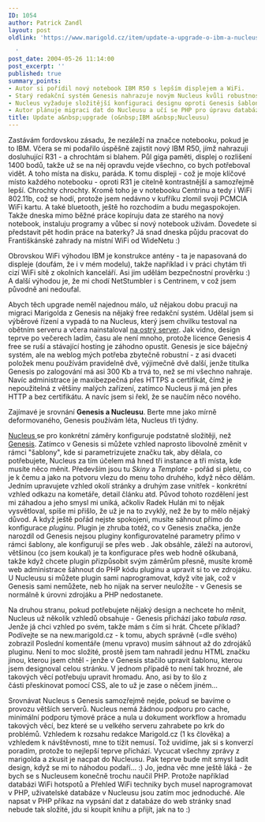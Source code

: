 ```yaml
---
ID: 1054
author: Patrick Zandl
layout: post
oldlink: 'https://www.marigold.cz/item/update-a-upgrade-o-ibm-a-nucleusu

  '
post_date: 2004-05-26 11:14:00
post_excerpt: ''
published: true
summary_points:
- Autor si pořídil nový notebook IBM R50 s lepším displejem a WiFi.
- Starý redakční systém Genesis nahrazuje novým Nucleus kvůli robustnosti a administraci.
- Nucleus vyžaduje složitější konfiguraci designu oproti Genesis šablonám.
- Autor plánuje migraci dat do Nucleusu a učí se PHP pro úpravu databází.
title: Update a&nbsp;upgrade (o&nbsp;IBM a&nbsp;Nucleusu)
---
```


<p>
Zastávám fordovskou zásadu, že nezáleží na značce notebooku, pokud je to IBM. Včera se mi podařilo úspěšně zajistit nový IBM R50, jímž nahrazuji dosluhující R31 - a chrochtám si blahem. Půl giga paměti, displej o rozlišení 1400 bodů, takže už se na něj opravdu vejde všechno, co bych potřeboval vidět. A toho místa na disku, paráda. K tomu displeji - což je moje klíčové místo každého notebooku - oproti R31 je citelně kontrastnější a samozřejmě lepší. Chrochty chrochty. Kromě toho je v notebooku Centrinu a tedy i WiFi 802.11b, což se hodí, protože jsem nedávno v kufříku zlomil svoji PCMCIA WiFi kartu. A také bluetooth, ještě ho rozchodím a budu megaspokojen. Takže dneska mimo běžné práce kopíruju data ze starého na nový notebook, instaluju programy a vůbec si nový notebook uživám. Dovedete si představit pět hodin práce na baterky? Já snad dneska půjdu pracovat do Františkánské zahrady na místní WiFi od WideNetu :)</p>

<p>
Obrovskou WiFi výhodou IBM je konstrukce antény - ta je napasovaná do displeje (doufám, že i v mém modelu), takže například i v práci chytám tři cizí WiFi sítě z okolních kanceláří. Asi jim udělám bezpečnostní prověrku :) A další výhodou je, že mi chodí NetStumbler i s Centrinem, v což jsem původně ani nedoufal. </p>

<p>
Abych těch upgrade neměl najednou málo, už nějakou dobu pracuji na migraci Marigolda z Genesis na nějaký free redakční systém. Udělal jsem si výběrové řízení a vypadá to na Nucleus, který jsem chvilku testoval na obětním serveru a včera nainstaloval <A href="http://new.marigold.cz/" target=_blank>na ostrý server</A>. Jak vidno, design teprve po večerech ladím, času ale není mnoho, protože licence Genesis 4 free se ruší a stávající hosting je záhodno opustit. Genesis je sice báječný systém, ale na weblog mých potřeba zbytečně robustní - z asi dvaceti položek menu používám pravidelně dvě, výjimečně dvě další, jenže titulka Genesis po zalogování má asi 300 Kb a trvá to, než se mi všechno nahraje. Navíc administrace je maxibezpečná přes HTTPS a certifikát, čímž je nepoužitelná z většiny malých zařízení, zatímco Nucleus ji má jen přes HTTP a bez certifikátu. A navíc jsem si řekl, že se naučím něco nového. </p>

<p>
Zajímavé je srovnání <STRONG>Genesis a Nucleusu</STRONG>. Berte mne jako mírně deformovaného, Genesis používám léta, Nucleus tři týdny. </p>

<p>
<A href="http://hulan.info/blog/item/nucleus-cms-extreme-edition-3-0-rc" target=_blank>Nucleus </A>se pro konkrétní záměry konfiguruje podstatně složitěji, než <A href="http://www.genesis2.cz/" target=_blank>Genesis</A>. Zatímco v Genesis si můžete vzhled naprosto libovolně změnit v rámci "šablony", kde si parametrizujete značku tak, aby dělala, co potřebujete, Nucleus za tím účelem má hned tři instance a tři místa, kde musíte něco měnit. Především jsou tu <EM>Skiny</EM> a <EM>Template</EM> - pořád si pletu, co je k čemu a jako na potvoru vlezu do menu toho druhého, když něco dělám. Jedním upravujete vzhled okolí stránky a druhým zase vnitřek - konkrétní vzhled odkazu na kometáře, detail článku atd. Původ tohoto rozdělení jest mi záhadou a jeho smysl mi uniká, ačkoliv Radek Hulán mi to nějak vysvětloval, spíše mi přišlo, že už je na to zvyklý, než že by to mělo nějaký důvod. A když ještě pořád nejste spokojeni, musíte sáhnout přímo do konfigurace <EM>pluginu</EM>. Plugin je zhruba totéž, co v Genesis značka, jenže narozdíl od Genesis nejsou pluginy konfigurovatelné parametry přímo v rámci šablony, ale konfigurují se přes web . Jak obsáhle, záleží na autorovi, většinou (co jsem koukal) je ta konfigurace přes web hodně oškubaná, takže když chcete plugin přizpůsobit svým záměrům přesně, musíte kromě web administrace šáhnout do PHP kódu pluginu a upravit si to ve zdrojáku. U Nucleusu si můžete plugin sami naprogramovat, když víte jak, což v Genesis sami nemůžete, neb ho nijak na server neuložíte - v Genesis se normálně k úrovni zdrojáku a PHP nedostanete.</p>

<p>
Na druhou stranu, pokud potřebujete nějaký design a nechcete ho měnit, Nucleus už několik vzhledů obsahuje - Genesis přichází jako <EM>tabula rasa</EM>. Jenže já chci vzhled po svém, takže mám s čím si hrát. Chcete příklad? Podívejte se na new.marigold.cz - k tomu, abych správně (=dle svého) zobrazil Poslední komentáře (menu vpravo) musím sáhnout až do zdrojáků pluginu. Není to moc složité, prostě jsem tam nahradil jednu HTML značku jinou, kterou jsem chtěl - jenže v Genesis stačilo upravit šablonu, kterou jsem designoval celou stránku. V jednom případě to není tak hrozné, ale takových věcí potřebuju upravit hromadu. Ano, asi by to šlo z části&#160;přeskinovat pomocí CSS, ale to už je zase o něčem jiném... </p>

<p>
Srovnávat Nucleus s Genesis samozřejmě nejde, pokud se bavíme o provozu větších serverů. Nucleus nemá žádnou podporu pro cache, minimální podporu týmové práce a nula u dokument workflow a hromadu takových věcí, bez které se u velkého serveru zahrabete po krk do problémů.&#160;Vzhledem k rozsahu redakce Marigold.cz (1&#160;ks člověka)&#160;a vzhledem k návštěvnosti, mne to tížit nemusí. Tož uvidíme, jak si s konverzí poradím, protože to nejlepší teprve přichází. Vycucat všechny zprávy z marigolda a zkusit je nacpat do Nucleusu. Pak teprve bude mít smysl ladit design, když se mi to náhodou podaří... :) Jo, jedna věc mne ještě láká - že bych se s Nucleusem konečně trochu naučil PHP. Protože například databázi WiFi hotspotů a Přehled WiFi techniky bych musel naprogramovat v PHP, uživatelské databáze&#160;v Nucleusu jsou zatím moc jednoduché. Ale napsat v PHP příkaz na vypsání dat z databáze do web stránky snad nebude tak složité, jdu si koupit knihu a přijít, jak na to :)</p>